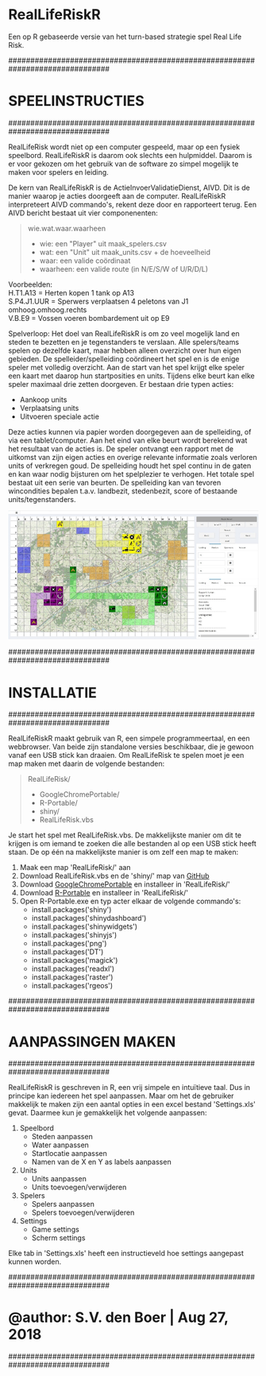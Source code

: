# RealLifeRiskR
Een op R gebaseerde versie van het turn-based strategie spel Real Life Risk.

###############################################################################
# SPEELINSTRUCTIES
###############################################################################

RealLifeRisk wordt niet op een computer gespeeld, maar op een fysiek speelbord.
RealLifeRiskR is daarom ook slechts een hulpmiddel. Daarom is er voor gekozen om
het gebruik van de software zo simpel mogelijk te maken voor spelers en leiding.

De kern van RealLifeRiskR is de ActieInvoerValidatieDienst, AIVD. 
Dit is de manier waarop je acties doorgeeft aan de computer. RealLifeRiskR 
interpreteert AIVD commando's, rekent deze door en rapporteert terug. Een
AIVD bericht bestaat uit vier componenenten:

> wie.wat.waar.waarheen  
> - wie: een "Player" uit maak_spelers.csv  
> - wat: een "Unit" uit maak_units.csv + de hoeveelheid  
> - waar: een valide coördinaat  
> - waarheen: een valide route (in N/E/S/W of U/R/D/L)  

Voorbeelden:  
H.T1.A13    = Herten kopen 1 tank op A13    
S.P4.J1.UUR = Sperwers verplaatsen 4 peletons van J1 omhoog.omhoog.rechts  
V.B.E9      = Vossen voeren bombardement uit op E9  

Spelverloop:
Het doel van RealLifeRiskR is om zo veel mogelijk land en steden te bezetten en je tegenstanders te verslaan.
Alle spelers/teams spelen op dezelfde kaart, maar hebben alleen overzicht over hun eigen gebieden. De spelleider/spelleiding 
coördineert het spel en is de enige speler met volledig overzicht. 
Aan de start van het spel krijgt elke speler een kaart met daarop hun startposities en units. 
Tijdens elke beurt kan elke speler maximaal drie zetten doorgeven. Er bestaan drie typen acties:

- Aankoop units
- Verplaatsing units
- Uitvoeren speciale actie

Deze acties kunnen via papier worden doorgegeven aan de spelleiding, of via een tablet/computer. 
Aan het eind van elke beurt wordt berekend wat het resultaat van de acties is. De speler ontvangt
een rapport met de uitkomst van zijn eigen acties en overige relevante informatie zoals verloren units of verkregen goud.
De spelleiding houdt het spel continu in de gaten en kan waar nodig bijsturen om het spelplezier te verhogen.
Het totale spel bestaat uit een serie van beurten. De spelleiding kan van tevoren wincondities bepalen t.a.v.
landbezit, stedenbezit, score of bestaande units/tegenstanders.

![Board_example](www/board_example.jpg?raw=true "Board_example")

###############################################################################
# INSTALLATIE
###############################################################################

RealLifeRiskR maakt gebruik van R, een simpele programmeertaal, en een webbrowser. 
Van beide zijn standalone versies beschikbaar, die je gewoon vanaf een USB stick kan draaien. 
Om RealLifeRisk te spelen moet je een map maken met daarin de volgende bestanden:

> RealLifeRisk/  
> - GoogleChromePortable/  
> - R-Portable/  
> - shiny/  
> - RealLifeRisk.vbs  

Je start het spel met RealLifeRisk.vbs. De makkelijkste manier om dit te krijgen 
is om iemand te zoeken die alle bestanden al op een USB stick heeft staan. 
De op één na makkelijkste manier is om zelf een map te maken:

1. Maak een map 'RealLifeRisk/' aan
2. Download RealLifeRisk.vbs en de 'shiny/' map van [GitHub](https://github.com/Zaklamp02/RealLifeRisk)
3. Download [GoogleChromePortable](https://portableapps.com/apps/internet/google_chrome_portable) en installeer in 'RealLifeRisk/'
4. Download [R-Portable](https://sourceforge.net/projects/rportable/) en installeer in 'RealLifeRisk/'
5. Open R-Portable.exe en typ acter elkaar de volgende commando's:
   - install.packages('shiny')
   - install.packages('shinydashboard')
   - install.packages('shinywidgets')
   - install.packages('shinyjs')
   - install.packages('png')
   - install.packages('DT')
   - install.packages('magick')
   - install.packages('readxl')
   - install.packages('raster')
   - install.packages('rgeos')

###############################################################################
# AANPASSINGEN MAKEN
###############################################################################

RealLifeRiskR is geschreven in R, een vrij simpele en intuïtieve taal. Dus in principe kan iedereen het spel aanpassen. Maar om het de gebruiker makkelijk te maken
zijn een aantal opties in een excel bestand 'Settings.xls' gevat. Daarmee kun je gemakkelijk het volgende aanpassen:

1. Speelbord
   - Steden aanpassen
   - Water aanpassen
   - Startlocatie aanpassen
   - Namen van de X en Y as labels aanpassen
2. Units
   - Units aanpassen
   - Units toevoegen/verwijderen
3. Spelers
   - Spelers aanpassen
   - Spelers toevoegen/verwijderen
4. Settings
   - Game settings 
   - Scherm settings

Elke tab in 'Settings.xls' heeft een instructieveld hoe settings aangepast kunnen worden.
   
###############################################################################
# @author: S.V. den Boer | Aug 27, 2018
###############################################################################